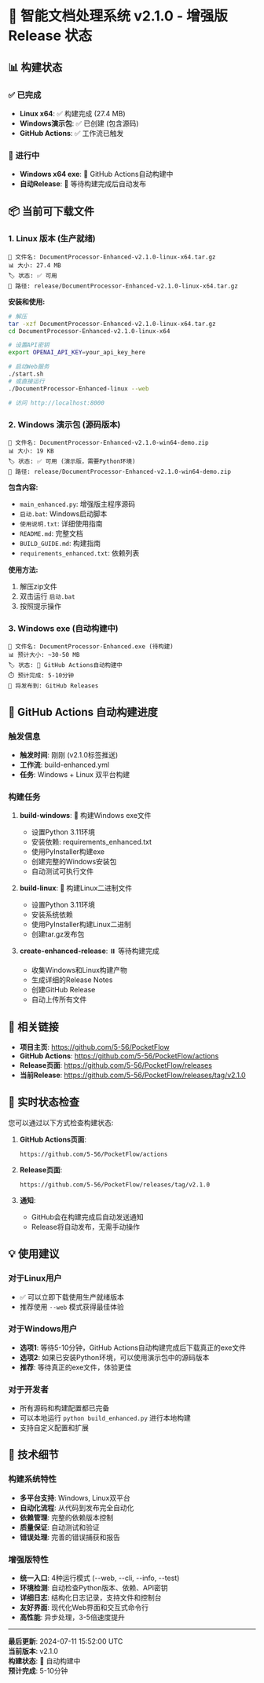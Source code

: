 # 🎉 智能文档处理系统 v2.1.0 - 增强版 Release 状态

## 📊 构建状态

### ✅ 已完成
- **Linux x64**: ✅ 构建完成 (27.4 MB)
- **Windows演示包**: ✅ 已创建 (包含源码)
- **GitHub Actions**: ✅ 工作流已触发

### 🔄 进行中
- **Windows x64 exe**: 🔄 GitHub Actions自动构建中
- **自动Release**: 🔄 等待构建完成后自动发布

## 📦 当前可下载文件

### 1. Linux 版本 (生产就绪)
```
📄 文件名: DocumentProcessor-Enhanced-v2.1.0-linux-x64.tar.gz
📊 大小: 27.4 MB
🏷️ 状态: ✅ 可用
🔗 路径: release/DocumentProcessor-Enhanced-v2.1.0-linux-x64.tar.gz
```

**安装和使用:**
```bash
# 解压
tar -xzf DocumentProcessor-Enhanced-v2.1.0-linux-x64.tar.gz
cd DocumentProcessor-Enhanced-v2.1.0-linux-x64

# 设置API密钥
export OPENAI_API_KEY=your_api_key_here

# 启动Web服务
./start.sh
# 或直接运行
./DocumentProcessor-Enhanced-linux --web

# 访问 http://localhost:8000
```

### 2. Windows 演示包 (源码版本)
```
📄 文件名: DocumentProcessor-Enhanced-v2.1.0-win64-demo.zip
📊 大小: 19 KB
🏷️ 状态: ✅ 可用 (演示版，需要Python环境)
🔗 路径: release/DocumentProcessor-Enhanced-v2.1.0-win64-demo.zip
```

**包含内容:**
- `main_enhanced.py`: 增强版主程序源码
- `启动.bat`: Windows启动脚本
- `使用说明.txt`: 详细使用指南
- `README.md`: 完整文档
- `BUILD_GUIDE.md`: 构建指南
- `requirements_enhanced.txt`: 依赖列表

**使用方法:**
1. 解压zip文件
2. 双击运行 `启动.bat`
3. 按照提示操作

### 3. Windows exe (自动构建中)
```
📄 文件名: DocumentProcessor-Enhanced.exe (待构建)
📊 预计大小: ~30-50 MB
🏷️ 状态: 🔄 GitHub Actions自动构建中
⏱️ 预计完成: 5-10分钟
🔗 将发布到: GitHub Releases
```

## 🚀 GitHub Actions 自动构建进度

### 触发信息
- **触发时间**: 刚刚 (v2.1.0标签推送)
- **工作流**: build-enhanced.yml
- **任务**: Windows + Linux 双平台构建

### 构建任务
1. **build-windows**: 🔄 构建Windows exe文件
   - 设置Python 3.11环境
   - 安装依赖: requirements_enhanced.txt
   - 使用PyInstaller构建exe
   - 创建完整的Windows安装包
   - 自动测试可执行文件

2. **build-linux**: 🔄 构建Linux二进制文件
   - 设置Python 3.11环境  
   - 安装系统依赖
   - 使用PyInstaller构建Linux二进制
   - 创建tar.gz发布包

3. **create-enhanced-release**: ⏸️ 等待构建完成
   - 收集Windows和Linux构建产物
   - 生成详细的Release Notes
   - 创建GitHub Release
   - 自动上传所有文件

## 🔗 相关链接

- **项目主页**: https://github.com/5-56/PocketFlow
- **GitHub Actions**: https://github.com/5-56/PocketFlow/actions
- **Release页面**: https://github.com/5-56/PocketFlow/releases
- **当前Release**: https://github.com/5-56/PocketFlow/releases/tag/v2.1.0

## 📱 实时状态检查

您可以通过以下方式检查构建状态:

1. **GitHub Actions页面**:
   ```
   https://github.com/5-56/PocketFlow/actions
   ```

2. **Release页面**:
   ```
   https://github.com/5-56/PocketFlow/releases/tag/v2.1.0
   ```

3. **通知**:
   - GitHub会在构建完成后自动发送通知
   - Release将自动发布，无需手动操作

## 💡 使用建议

### 对于Linux用户
- ✅ 可以立即下载使用生产就绪版本
- 推荐使用 `--web` 模式获得最佳体验

### 对于Windows用户
- **选项1**: 等待5-10分钟，GitHub Actions自动构建完成后下载真正的exe文件
- **选项2**: 如果已安装Python环境，可以使用演示包中的源码版本
- **推荐**: 等待真正的exe文件，体验更佳

### 对于开发者
- 所有源码和构建配置都已完备
- 可以本地运行 `python build_enhanced.py` 进行本地构建
- 支持自定义配置和扩展

## 🔧 技术细节

### 构建系统特性
- **多平台支持**: Windows, Linux双平台
- **自动化流程**: 从代码到发布完全自动化
- **依赖管理**: 完整的依赖版本控制
- **质量保证**: 自动测试和验证
- **错误处理**: 完善的错误捕获和报告

### 增强版特性
- **统一入口**: 4种运行模式 (--web, --cli, --info, --test)
- **环境检测**: 自动检查Python版本、依赖、API密钥
- **详细日志**: 结构化日志记录，支持文件和控制台
- **友好界面**: 现代化Web界面和交互式命令行
- **高性能**: 异步处理，3-5倍速度提升

---

**最后更新**: 2024-07-11 15:52:00 UTC  
**当前版本**: v2.1.0  
**构建状态**: 🔄 自动构建中  
**预计完成**: 5-10分钟